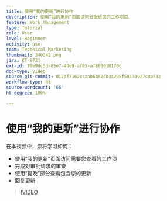 ```yaml
---
title: 使用“我的更新”进行协作
description: 使用“我的更新”页面访问分配给您的工作项目。
feature: Work Management
type: Tutorial
role: User
level: Beginner
activity: use
team: Technical Marketing
thumbnail: 340342.png
jira: KT-9721
exl-id: 76e9dc5d-05e7-40e9-af05-af880018170c
doc-type: video
source-git-commit: d17df7162ccaab6b62db34209f50131927c0a532
workflow-type: ht
source-wordcount: '66'
ht-degree: 100%

---
```


# 使用“我的更新”进行协作

在本视频中，您将学习如何：

* 使用“我的更新”页面访问需要您查看的工作项
* 完成对审批请求的审查
* 使用“提及”部分查看包含您的更新
* 回复更新

>[!VIDEO](https://video.tv.adobe.com/v/3414231/?quality=12&learn=on&enablevpops&captions=chi_hans)

